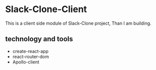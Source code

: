 # Slack-Clone-Client

This is a client side module of Slack-Clone project, Than I am building.

## technology and tools 

* create-react-app
* react-router-dom
* Apollo-client